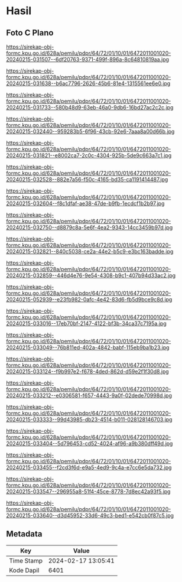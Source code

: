 # Hasil

## Foto C Plano

https://sirekap-obj-formc.kpu.go.id/628a/pemilu/pdpr/64/72/01/10/01/6472011001020-20240215-031507--6df20763-9371-499f-896a-8c64810819aa.jpg

https://sirekap-obj-formc.kpu.go.id/628a/pemilu/pdpr/64/72/01/10/01/6472011001020-20240215-031638--b6ac7796-2626-45b6-81e4-1315561ee6e0.jpg

https://sirekap-obj-formc.kpu.go.id/628a/pemilu/pdpr/64/72/01/10/01/6472011001020-20240215-031733--580b48d9-63eb-46a0-9db6-16bd27ac2c2c.jpg

https://sirekap-obj-formc.kpu.go.id/628a/pemilu/pdpr/64/72/01/10/01/6472011001020-20240215-032440--959283b5-6f96-43cb-92e6-7aaa8a00d66b.jpg

https://sirekap-obj-formc.kpu.go.id/628a/pemilu/pdpr/64/72/01/10/01/6472011001020-20240215-031821--e8002ca7-2c0c-4304-925b-5de9c663a7c1.jpg

https://sirekap-obj-formc.kpu.go.id/628a/pemilu/pdpr/64/72/01/10/01/6472011001020-20240215-032528--882e7a56-f50c-4165-bd35-ca1191414487.jpg

https://sirekap-obj-formc.kpu.go.id/628a/pemilu/pdpr/64/72/01/10/01/6472011001020-20240215-032604--f8c1dfaf-ae38-47de-b9fb-1ecdcf1b2b97.jpg

https://sirekap-obj-formc.kpu.go.id/628a/pemilu/pdpr/64/72/01/10/01/6472011001020-20240215-032750--d8879c8a-5e6f-4ea2-9343-14cc3459b97d.jpg

https://sirekap-obj-formc.kpu.go.id/628a/pemilu/pdpr/64/72/01/10/01/6472011001020-20240215-032821--840c5038-ce2a-44e2-b5c9-e3bc163badde.jpg

https://sirekap-obj-formc.kpu.go.id/628a/pemilu/pdpr/64/72/01/10/01/6472011001020-20240215-032859--446d4e76-9e54-4308-b9c1-407b94d33ac2.jpg

https://sirekap-obj-formc.kpu.go.id/628a/pemilu/pdpr/64/72/01/10/01/6472011001020-20240215-052939--e23fb982-0afc-4e42-83d6-fb5d9bce9c8d.jpg

https://sirekap-obj-formc.kpu.go.id/628a/pemilu/pdpr/64/72/01/10/01/6472011001020-20240215-033016--17eb70bf-2147-4122-bf3b-34ca37c7195a.jpg

https://sirekap-obj-formc.kpu.go.id/628a/pemilu/pdpr/64/72/01/10/01/6472011001020-20240215-033049--76b811ed-402a-4842-babf-115eb9ba1b23.jpg

https://sirekap-obj-formc.kpu.go.id/628a/pemilu/pdpr/64/72/01/10/01/6472011001020-20240215-033124--f9b997e2-f678-4ded-862d-d59e2f1f30d8.jpg

https://sirekap-obj-formc.kpu.go.id/628a/pemilu/pdpr/64/72/01/10/01/6472011001020-20240215-033212--e0306581-f657-4443-9a0f-02dede70998d.jpg

https://sirekap-obj-formc.kpu.go.id/628a/pemilu/pdpr/64/72/01/10/01/6472011001020-20240215-033333--99d43985-db23-4514-b011-028128146703.jpg

https://sirekap-obj-formc.kpu.go.id/628a/pemilu/pdpr/64/72/01/10/01/6472011001020-20240215-033404--5d796453-cd52-4024-af96-a9b380dff49d.jpg

https://sirekap-obj-formc.kpu.go.id/628a/pemilu/pdpr/64/72/01/10/01/6472011001020-20240215-033455--f2cd3f6d-e9a5-4ed9-9c4a-e7cc6e5da732.jpg

https://sirekap-obj-formc.kpu.go.id/628a/pemilu/pdpr/64/72/01/10/01/6472011001020-20240215-033547--296955a8-51f4-45ce-8778-7d8ec42a93f5.jpg

https://sirekap-obj-formc.kpu.go.id/628a/pemilu/pdpr/64/72/01/10/01/6472011001020-20240215-033640--d3d45952-33d6-49c3-bed1-e542cb0f87c5.jpg


## Metadata

| Key        | Value               |
| ---------- | ------------------- |
| Time Stamp | 2024-02-17 13:05:41 |
| Kode Dapil | 6401                |




